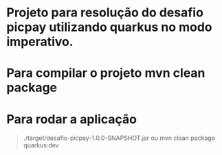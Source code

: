# Projeto para resolução do desafio picpay utilizando quarkus no modo imperativo.
# Para compilar o projeto mvn clean package
# Para rodar a aplicação 
> ./target/desafio-picpay-1.0.0-SNAPSHOT.jar
> ou mvn clean package quarkus:dev
